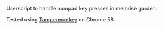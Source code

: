 
Userscript to handle numpad key presses in memrise garden.

Tested using [Tampermonkey](https://chrome.google.com/webstore/detail/tampermonkey/dhdgffkkebhmkfjojejmpbldmpobfkfo) on Chrome 58.
